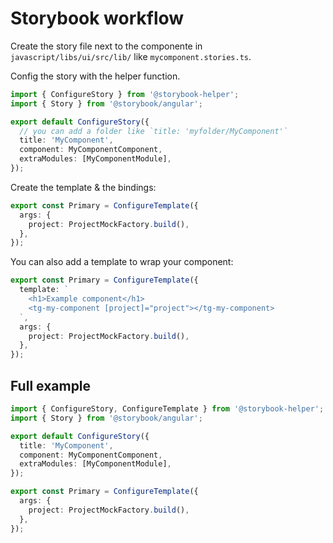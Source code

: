 # Storybook workflow

Create the story file next to the componente in `javascript/libs/ui/src/lib/` like `mycomponent.stories.ts`.

Config the story with the helper function.

```ts
import { ConfigureStory } from '@storybook-helper';
import { Story } from '@storybook/angular';

export default ConfigureStory({
  // you can add a folder like `title: 'myfolder/MyComponent'`
  title: 'MyComponent',
  component: MyComponentComponent,
  extraModules: [MyComponentModule],
});
```

Create the template & the bindings:

```ts
export const Primary = ConfigureTemplate({
  args: {
    project: ProjectMockFactory.build(),
  },
});
```

You can also add a template to wrap your component:

```ts
export const Primary = ConfigureTemplate({
  template: `
    <h1>Example component</h1>
    <tg-my-component [project]="project"></tg-my-component>
  `,
  args: {
    project: ProjectMockFactory.build(),
  },
});
```

## Full example

```ts
import { ConfigureStory, ConfigureTemplate } from '@storybook-helper';
import { Story } from '@storybook/angular';

export default ConfigureStory({
  title: 'MyComponent',
  component: MyComponentComponent,
  extraModules: [MyComponentModule],
});

export const Primary = ConfigureTemplate({
  args: {
    project: ProjectMockFactory.build(),
  },
});
```
